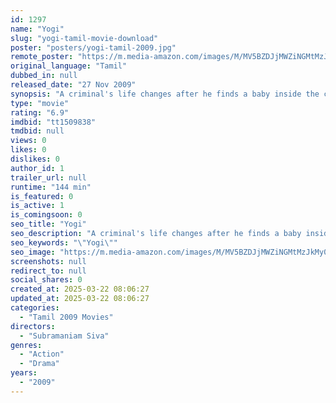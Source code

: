 ```yaml
---
id: 1297
name: "Yogi"
slug: "yogi-tamil-movie-download"
poster: "posters/yogi-tamil-2009.jpg"
remote_poster: "https://m.media-amazon.com/images/M/MV5BZDJjMWZiNGMtMzJkMy00OWEzLTlmOGQtZjA3MDhiMzgzMDc0XkEyXkFqcGdeQXVyMjUyNjEzMjY@._V1_SX300.jpg"
original_language: "Tamil"
dubbed_in: null
released_date: "27 Nov 2009"
synopsis: "A criminal's life changes after he finds a baby inside the car he stole to escape from cops chasing after him."
type: "movie"
rating: "6.9"
imdbid: "tt1509838"
tmdbid: null
views: 0
likes: 0
dislikes: 0
author_id: 1
trailer_url: null
runtime: "144 min"
is_featured: 0
is_active: 1
is_comingsoon: 0
seo_title: "Yogi"
seo_description: "A criminal's life changes after he finds a baby inside the car he stole to escape from cops chasing after him."
seo_keywords: "\"Yogi\""
seo_image: "https://m.media-amazon.com/images/M/MV5BZDJjMWZiNGMtMzJkMy00OWEzLTlmOGQtZjA3MDhiMzgzMDc0XkEyXkFqcGdeQXVyMjUyNjEzMjY@._V1_SX300.jpg"
screenshots: null
redirect_to: null
social_shares: 0
created_at: 2025-03-22 08:06:27
updated_at: 2025-03-22 08:06:27
categories:
  - "Tamil 2009 Movies"
directors:
  - "Subramaniam Siva"
genres:
  - "Action"
  - "Drama"
years:
  - "2009"
---
```

